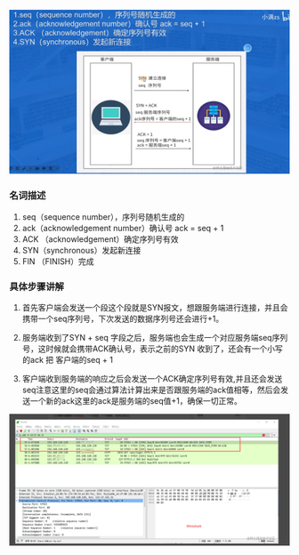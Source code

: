 ![alt text](images/三次握手过程.png)


### 名词描述
1. seq（sequence number），序列号随机生成的
2. ack（acknowledgement number）确认号 ack = seq + 1
3. ACK （acknowledgement）确定序列号有效
4. SYN（synchronous）发起新连接
5. FIN （FINISH）完成

### 具体步骤讲解

1. 首先客户端会发送一个段这个段就是SYN报文，想跟服务端进行连接，并且会携带一个seq序列号，下次发送的数据序列号还会进行+1。

2. 服务端收到了SYN + seq 字段之后，服务端也会生成一个对应服务端seq序列号，这时候就会携带ACK确认号，表示之前的SYN 收到了，还会有一个小写的ack 把 客户端的seq + 1

3. 客户端收到服务端的响应之后会发送一个ACK确定序列号有效,并且还会发送seq注意这里的seq会通过算法计算出来是否跟服务端的ack值相等，然后会发送一个新的ack这里的ack是服务端的seq值+1，确保一切正常。


![alt text](images/WireShark抓包三次握手过程.png)